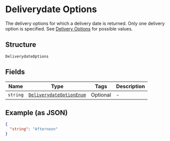 
# Deliverydate Options

The delivery options for which a delivery date is returned. Only one delivery option is specified. See [Delivery Options](#tag/Reference-codes/Delivery-options) for possible values.

## Structure

`DeliverydateOptions`

## Fields

| Name | Type | Tags | Description |
|  --- | --- | --- | --- |
| `string` | [`DeliverydateOptionEnum`](../../doc/models/deliverydate-option-enum.md) | Optional | - |

## Example (as JSON)

```json
{
  "string": "Afternoon"
}
```

